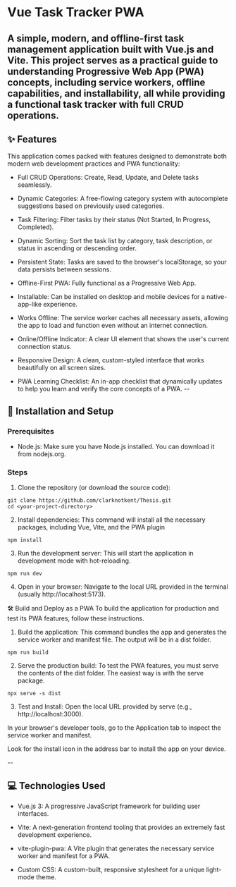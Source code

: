 #  Vue Task Tracker PWA
A simple, modern, and offline-first task management application built with Vue.js and Vite. This project serves as a practical guide to understanding Progressive Web App (PWA) concepts, including service workers, offline capabilities, and installability, all while providing a functional task tracker with full CRUD operations.
--

## ✨ Features 
This application comes packed with features designed to demonstrate both modern web development practices and PWA functionality:

- Full CRUD Operations: Create, Read, Update, and Delete tasks seamlessly.

- Dynamic Categories: A free-flowing category system with autocomplete suggestions based on previously used categories.

- Task Filtering: Filter tasks by their status (Not Started, In Progress, Completed).

- Dynamic Sorting: Sort the task list by category, task description, or status in ascending or descending order.

- Persistent State: Tasks are saved to the browser's localStorage, so your data persists between sessions.

- Offline-First PWA: Fully functional as a Progressive Web App.

- Installable: Can be installed on desktop and mobile devices for a native-app-like experience.

- Works Offline: The service worker caches all necessary assets, allowing the app to load and function even without an internet connection.

- Online/Offline Indicator: A clear UI element that shows the user's current connection status.

- Responsive Design: A clean, custom-styled interface that works beautifully on all screen sizes.

- PWA Learning Checklist: An in-app checklist that dynamically updates to help you learn and verify the core concepts of a PWA.
--

## 🚀 Installation and Setup

### Prerequisites
- Node.js: Make sure you have Node.js installed. You can download it from nodejs.org.

### Steps
1. Clone the repository (or download the source code):
```
git clone https://github.com/clarknotkent/Thesis.git
cd <your-project-directory>
```
2. Install dependencies:
This command will install all the necessary packages, including Vue, Vite, and the PWA plugin
```
npm install
```
3. Run the development server:
This will start the application in development mode with hot-reloading.
```
npm run dev
```
4. Open in your browser:
Navigate to the local URL provided in the terminal (usually http://localhost:5173).

🛠️ Build and Deploy as a PWA
To build the application for production and test its PWA features, follow these instructions.

1. Build the application:
This command bundles the app and generates the service worker and manifest file. The output will be in a dist folder.
```
npm run build
```
2. Serve the production build:
To test the PWA features, you must serve the contents of the dist folder. The easiest way is with the serve package.
```
npx serve -s dist
```
3. Test and Install:
Open the local URL provided by serve (e.g., http://localhost:3000).

In your browser's developer tools, go to the Application tab to inspect the service worker and manifest.

Look for the install icon in the address bar to install the app on your device.

--

## 💻 Technologies Used
- Vue.js 3: A progressive JavaScript framework for building user interfaces.

- Vite: A next-generation frontend tooling that provides an extremely fast development experience.

- vite-plugin-pwa: A Vite plugin that generates the necessary service worker and manifest for a PWA.

- Custom CSS: A custom-built, responsive stylesheet for a unique light-mode theme.

